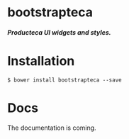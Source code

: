 # bootstrapteca
##### Producteca UI widgets and styles.

# Installation

    $ bower install bootstrapteca --save

# Docs

The documentation is coming.
